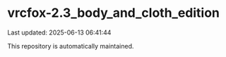 # vrcfox-2.3_body_and_cloth_edition

Last updated: 2025-06-13 06:41:44

This repository is automatically maintained.
